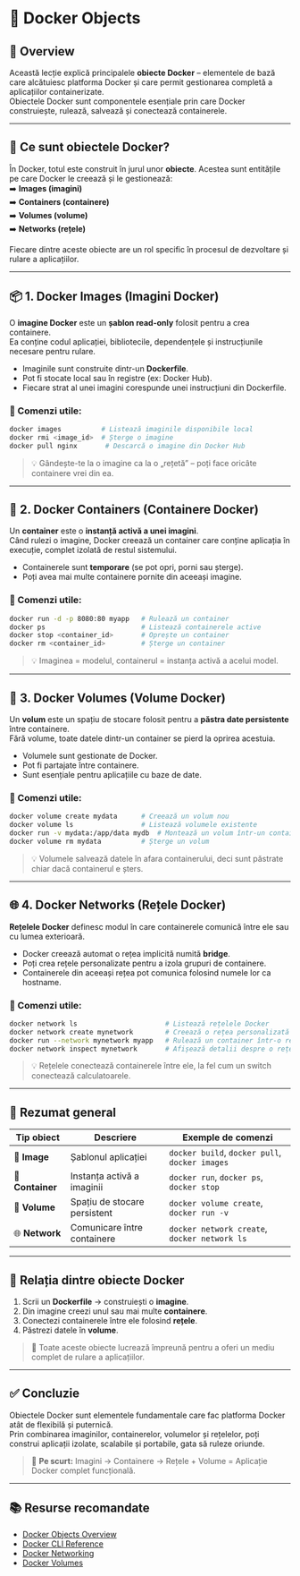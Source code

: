 # 🧩 Docker Objects

## 📖 Overview
Această lecție explică principalele **obiecte Docker** – elementele de bază care alcătuiesc platforma Docker și care permit gestionarea completă a aplicațiilor containerizate.  
Obiectele Docker sunt componentele esențiale prin care Docker construiește, rulează, salvează și conectează containerele.

---

## 🧱 Ce sunt obiectele Docker?

În Docker, totul este construit în jurul unor **obiecte**. Acestea sunt entitățile pe care Docker le creează și le gestionează:  
➡️ **Images (imagini)**  
➡️ **Containers (containere)**  
➡️ **Volumes (volume)**  
➡️ **Networks (rețele)**  

Fiecare dintre aceste obiecte are un rol specific în procesul de dezvoltare și rulare a aplicațiilor.

---

## 📦 1. Docker Images (Imagini Docker)

O **imagine Docker** este un **șablon read-only** folosit pentru a crea containere.  
Ea conține codul aplicației, bibliotecile, dependențele și instrucțiunile necesare pentru rulare.

- Imaginile sunt construite dintr-un **Dockerfile**.  
- Pot fi stocate local sau în registre (ex: Docker Hub).  
- Fiecare strat al unei imagini corespunde unei instrucțiuni din Dockerfile.

### 🔧 Comenzi utile:
```bash
docker images          # Listează imaginile disponibile local
docker rmi <image_id>  # Șterge o imagine
docker pull nginx       # Descarcă o imagine din Docker Hub
```

> 💡 Gândește-te la o imagine ca la o „rețetă” – poți face oricâte containere vrei din ea.

---

## 🚀 2. Docker Containers (Containere Docker)

Un **container** este o **instanță activă a unei imagini**.  
Când rulezi o imagine, Docker creează un container care conține aplicația în execuție, complet izolată de restul sistemului.

- Containerele sunt **temporare** (se pot opri, porni sau șterge).  
- Poți avea mai multe containere pornite din aceeași imagine.

### 🔧 Comenzi utile:
```bash
docker run -d -p 8080:80 myapp   # Rulează un container
docker ps                        # Listează containerele active
docker stop <container_id>       # Oprește un container
docker rm <container_id>         # Șterge un container
```

> 💡 Imaginea = modelul, containerul = instanța activă a acelui model.

---

## 💾 3. Docker Volumes (Volume Docker)

Un **volum** este un spațiu de stocare folosit pentru a **păstra date persistente** între containere.  
Fără volume, toate datele dintr-un container se pierd la oprirea acestuia.

- Volumele sunt gestionate de Docker.  
- Pot fi partajate între containere.  
- Sunt esențiale pentru aplicațiile cu baze de date.

### 🔧 Comenzi utile:
```bash
docker volume create mydata      # Creează un volum nou
docker volume ls                 # Listează volumele existente
docker run -v mydata:/app/data mydb  # Montează un volum într-un container
docker volume rm mydata          # Șterge un volum
```

> 💡 Volumele salvează datele în afara containerului, deci sunt păstrate chiar dacă containerul e șters.

---

## 🌐 4. Docker Networks (Rețele Docker)

**Rețelele Docker** definesc modul în care containerele comunică între ele sau cu lumea exterioară.

- Docker creează automat o rețea implicită numită **bridge**.  
- Poți crea rețele personalizate pentru a izola grupuri de containere.  
- Containerele din aceeași rețea pot comunica folosind numele lor ca hostname.

### 🔧 Comenzi utile:
```bash
docker network ls                      # Listează rețelele Docker
docker network create mynetwork        # Creează o rețea personalizată
docker run --network mynetwork myapp   # Rulează un container într-o rețea specifică
docker network inspect mynetwork       # Afișează detalii despre o rețea
```

> 💡 Rețelele conectează containerele între ele, la fel cum un switch conectează calculatoarele.

---

## 🧠 Rezumat general

| Tip obiect | Descriere | Exemple de comenzi |
|-------------|------------|--------------------|
| 🧱 **Image** | Șablonul aplicației | `docker build`, `docker pull`, `docker images` |
| 🚀 **Container** | Instanța activă a imaginii | `docker run`, `docker ps`, `docker stop` |
| 💾 **Volume** | Spațiu de stocare persistent | `docker volume create`, `docker run -v` |
| 🌐 **Network** | Comunicare între containere | `docker network create`, `docker network ls` |

---

## 🧩 Relația dintre obiecte Docker

1. Scrii un **Dockerfile** → construiești o **imagine**.  
2. Din imagine creezi unul sau mai multe **containere**.  
3. Conectezi containerele între ele folosind **rețele**.  
4. Păstrezi datele în **volume**.  

> 🔁 Toate aceste obiecte lucrează împreună pentru a oferi un mediu complet de rulare a aplicațiilor.

---

## ✅ Concluzie

Obiectele Docker sunt elementele fundamentale care fac platforma Docker atât de flexibilă și puternică.  
Prin combinarea imaginilor, containerelor, volumelor și rețelelor, poți construi aplicații izolate, scalabile și portabile, gata să ruleze oriunde.

> 🐳 **Pe scurt:** Imagini → Containere → Rețele + Volume = Aplicație Docker complet funcțională.

---

## 📚 Resurse recomandate
- [Docker Objects Overview](https://docs.docker.com/get-started/overview/)
- [Docker CLI Reference](https://docs.docker.com/engine/reference/commandline/docker/)
- [Docker Networking](https://docs.docker.com/network/)
- [Docker Volumes](https://docs.docker.com/storage/volumes/)
